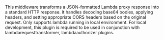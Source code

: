 This middleware transforms a JSON-formatted Lambda proxy response into a standard HTTP response.
  It handles decoding base64 bodies, applying headers, and setting appropriate CORS headers based on the original request.
  Only supports lambda running in local environment. For local development, this plugin is required to be used in conjunction with lambdarequesttransformer, lambdaauthorizer plugins.